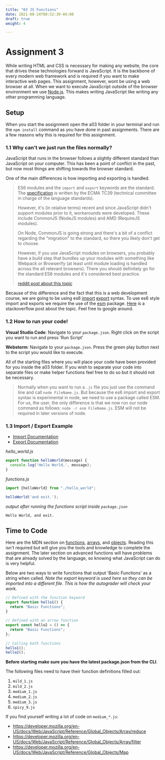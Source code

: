 ```yaml
---
title: "03 JS Functions"
date: 2021-08-24T00:52:39-04:00
draft: true
weight: 4

---
```





# Assignment 3

While writing HTML and CSS is necessary for making any website, the core that drives these technologies forward is JavaScript. It is the backbone of every modern web framework and is required if you want to make interactive web pages. This assignment, however, wont be using a web browser at all. When we want to execute JavaScript outside of the browser environment we use [Node.js](https://nodejs.org/en/about/). This makes writing JavaScript like writing any other programming language. 

## Setup

When you start the assignment open the a03 folder in your terminal and run the `npm install` command as you have done in past assignments. There are a few reasons why this is required for this assignment.

### 1.1 Why can't we just run the files normally?

JavaScript that runs in the browser follows a slightly different standard than JavaScript on your computer. This has been a point of conflict in the past, but now most things are shifting towards the browser standard.

One of the main differences is how importing and exporting is handled. 
>ES6 modules and the  `import`  and  `export`  keywords are the standard. The  [specification](http://www.ecma-international.org/ecma-262/6.0/#sec-imports)  is written by the ECMA TC39 (technical committee in charge of the language standards).
>
> However, it's (in relative terms) recent and since JavaScript didn't support modules prior to it, workarounds were developed. These include CommonJS (NodeJS modules) and AMD (RequireJS modules).
>
>On Node, CommonJS is going strong and there's a bit of a conflict regarding the "migration" to the standard, so there you likely don't get to choose.
>
> However, if you use JavaScript modules on browsers, you probably have a build step that bundles up your modules with something like Webpack or Browserify (at least until module loading is handled across the all relevant browsers). There you should definitely go for the standard ES6 modules and it's considered best practice.
>
> [reddit post about this topic](https://www.reddit.com/r/javascript/comments/668cvh/commonjs_vs_es6_importexport_which_is_the_standard/)

Because of this difference and the fact that this is a web development course, we are going to be using es6 [import](https://developer.mozilla.org/en-US/docs/Web/JavaScript/Reference/Statements/import) [export](https://developer.mozilla.org/en-US/docs/web/javascript/reference/statements/export) syntax. To use es6 style import and exports we require the use of the [esm](https://www.npmjs.com/package/esm) package. [Here](https://stackoverflow.com/questions/46677752/the-difference-between-requirex-and-import-x/46677972) is a stackoverflow post about the topic. Feel free to google around.

### 1.2 How to run your code!

**Visual Studio Code**: Navigate to your `package.json`. Right click on the script you want to run and press 'Run Script'

**Webstorm**: Navigate to your `package.json`. Press the green play button next to the script you would like to execute.

All of the starting files where you will place your code have been provided for you inside the a03 folder. If you wish to separate your code into separate files or make helper functions feel free to do so but it should not be necessary.

>Normally when you want to run a `.js` file you just use the command line and call `node FileName.js`. But because the es6 import and export syntax is experimental in node, we need to use a package called ESM. For us, the user, the only difference is that we now run our node command as follows: `node -r esm FileName.js`. ESM will not be required in later versions of node. 

### 1.3  Import / Export Example
* [Import Documentation](https://developer.mozilla.org/en-US/docs/Web/JavaScript/Reference/Statements/import)
* [Export Documentation](https://developer.mozilla.org/en-US/docs/web/javascript/reference/statements/export)


*hello_world.js*
```javascript
export function helloWorld(message) {  
  console.log('Hello World,', message);  
}
```

*functions.js*
```javascript
import {helloWorld} from "./hello_world";  
  
helloWorld('and exit.');
```

*output after running the functions script inside `package.json`*
```
Hello World, and exit.
```

## Time to Code

Here are the MDN section on [functions](https://developer.mozilla.org/en-US/docs/Web/JavaScript/Guide/Functions), [arrays](https://developer.mozilla.org/en-US/docs/Web/JavaScript/Reference/Global_Objects/Array), and [objects](https://developer.mozilla.org/en-US/docs/Web/JavaScript/Reference/Global_Objects/Object). Reading this isn't required but will give you the tools and knowledge to complete the assignment. The later section on advanced functions will have problems that are already solved by the language, so knowing what JavaScript can do is very helpful.

Below are two ways to write functions that output 'Basic Functions' as a string when called. *Note the export keyword is used here so they can be imported into a different file. This is how the autograder will check your work.*

```javascript
// Defined with the function keyword  
export function hello1() {  
  return "Basic Functions";  
}  
  
// Defined with an arrow function  
export const hello2 = () => {  
  return "Basic Functions";  
};  
  
// Calling both functions  
hello1();  
hello2();
```

**Before starting make sure you have the latest package.json from the CLI**.

The following files need to have their function definitions filled out:

1. `mild_1.js`
2. `mild_2.js`
3. `medium_1.js`
4. `medium_2.js`
5. `medium_3.js`
6. `spicy_9.js`

If you find yourself writing a lot of code on `medium_*.js`: 
- https://developer.mozilla.org/en-US/docs/Web/JavaScript/Reference/Global_Objects/Array/reduce
- https://developer.mozilla.org/en-US/docs/Web/JavaScript/Reference/Global_Objects/Array/filter
- https://developer.mozilla.org/en-US/docs/Web/JavaScript/Reference/Global_Objects/Map
